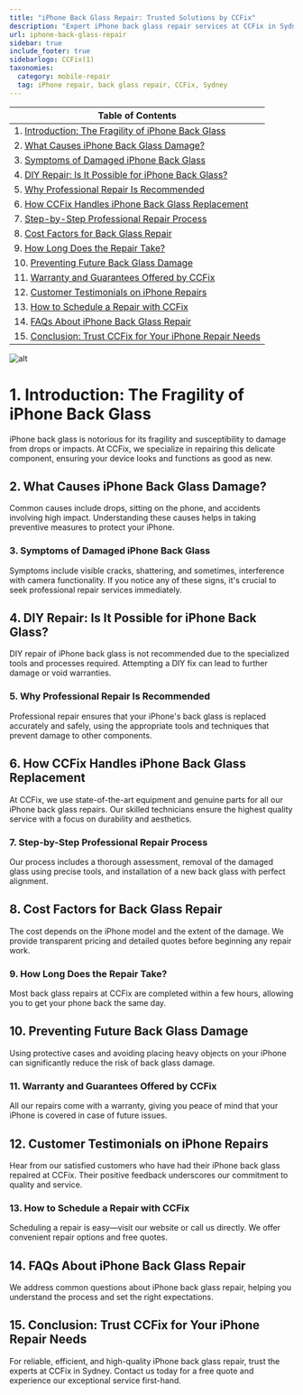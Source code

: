 ```yaml
---
title: "iPhone Back Glass Repair: Trusted Solutions by CCFix"
description: "Expert iPhone back glass repair services at CCFix in Sydney. Learn about our process, costs, and how to prevent future damage. Get a free quote today!"
url: iphone-back-glass-repair
sidebar: true
include_footer: true
sidebarlogo: CCFix(1)
taxonomies:
  category: mobile-repair
  tag: iPhone repair, back glass repair, CCFix, Sydney
---
```


| **Table of Contents**                                             |
|-------------------------------------------------------------------|
| 1. [Introduction: The Fragility of iPhone Back Glass](#1-introduction-the-fragility-of-iphone-back-glass) |
| 2. [What Causes iPhone Back Glass Damage?](#2-what-causes-iphone-back-glass-damage) |
| 3. [Symptoms of Damaged iPhone Back Glass](#3-symptoms-of-damaged-iphone-back-glass) |
| 4. [DIY Repair: Is It Possible for iPhone Back Glass?](#4-diy-repair-is-it-possible-for-iphone-back-glass) |
| 5. [Why Professional Repair Is Recommended](#5-why-professional-repair-is-recommended) |
| 6. [How CCFix Handles iPhone Back Glass Replacement](#6-how-ccfix-handles-iphone-back-glass-replacement) |
| 7. [Step-by-Step Professional Repair Process](#7-step-by-step-professional-repair-process) |
| 8. [Cost Factors for Back Glass Repair](#8-cost-factors-for-back-glass-repair) |
| 9. [How Long Does the Repair Take?](#9-how-long-does-the-repair-take) |
| 10. [Preventing Future Back Glass Damage](#10-preventing-future-back-glass-damage) |
| 11. [Warranty and Guarantees Offered by CCFix](#11-warranty-and-guarantees-offered-by-ccfix) |
| 12. [Customer Testimonials on iPhone Repairs](#12-customer-testimonials-on-iphone-repairs) |
| 13. [How to Schedule a Repair with CCFix](#13-how-to-schedule-a-repair-with-ccfix) |
| 14. [FAQs About iPhone Back Glass Repair](#14-faqs-about-iphone-back-glass-repair) |
| 15. [Conclusion: Trust CCFix for Your iPhone Repair Needs](#15-conclusion-trust-ccfix-for-your-iphone-repair-needs) |

![alt](/images/CCFix-iphone-back-glass-broken.webp)


# **1. Introduction: The Fragility of iPhone Back Glass**
iPhone back glass is notorious for its fragility and susceptibility to damage from drops or impacts. At CCFix, we specialize in repairing this delicate component, ensuring your device looks and functions as good as new.

## **2. What Causes iPhone Back Glass Damage?**
Common causes include drops, sitting on the phone, and accidents involving high impact. Understanding these causes helps in taking preventive measures to protect your iPhone.

### **3. Symptoms of Damaged iPhone Back Glass**
Symptoms include visible cracks, shattering, and sometimes, interference with camera functionality. If you notice any of these signs, it's crucial to seek professional repair services immediately.

## **4. DIY Repair: Is It Possible for iPhone Back Glass?**
DIY repair of iPhone back glass is not recommended due to the specialized tools and processes required. Attempting a DIY fix can lead to further damage or void warranties.

### **5. Why Professional Repair Is Recommended**
Professional repair ensures that your iPhone's back glass is replaced accurately and safely, using the appropriate tools and techniques that prevent damage to other components.

## **6. How CCFix Handles iPhone Back Glass Replacement**
At CCFix, we use state-of-the-art equipment and genuine parts for all our iPhone back glass repairs. Our skilled technicians ensure the highest quality service with a focus on durability and aesthetics.

### **7. Step-by-Step Professional Repair Process**
Our process includes a thorough assessment, removal of the damaged glass using precise tools, and installation of a new back glass with perfect alignment.

## **8. Cost Factors for Back Glass Repair**
The cost depends on the iPhone model and the extent of the damage. We provide transparent pricing and detailed quotes before beginning any repair work.

### **9. How Long Does the Repair Take?**
Most back glass repairs at CCFix are completed within a few hours, allowing you to get your phone back the same day.

## **10. Preventing Future Back Glass Damage**
Using protective cases and avoiding placing heavy objects on your iPhone can significantly reduce the risk of back glass damage.

### **11. Warranty and Guarantees Offered by CCFix**
All our repairs come with a warranty, giving you peace of mind that your iPhone is covered in case of future issues.

## **12. Customer Testimonials on iPhone Repairs**
Hear from our satisfied customers who have had their iPhone back glass repaired at CCFix. Their positive feedback underscores our commitment to quality and service.

### **13. How to Schedule a Repair with CCFix**
Scheduling a repair is easy—visit our website or call us directly. We offer convenient repair options and free quotes.

## **14. FAQs About iPhone Back Glass Repair**
We address common questions about iPhone back glass repair, helping you understand the process and set the right expectations.

## **15. Conclusion: Trust CCFix for Your iPhone Repair Needs**
For reliable, efficient, and high-quality iPhone back glass repair, trust the experts at CCFix in Sydney. Contact us today for a free quote and experience our exceptional service first-hand.

